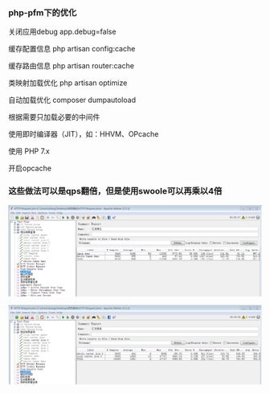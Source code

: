 ### php-pfm下的优化
关闭应用debug app.debug=false

缓存配置信息 php artisan config:cache

缓存路由信息 php artisan router:cache

类映射加载优化 php artisan optimize

自动加载优化 composer dumpautoload

根据需要只加载必要的中间件

使用即时编译器（JIT），如：HHVM、OPcache

使用 PHP 7.x

开启opcache


### 这些做法可以是qps翻倍，但是使用swoole可以再乘以4倍

![avatar](01.png)

![avatar](02.png)
